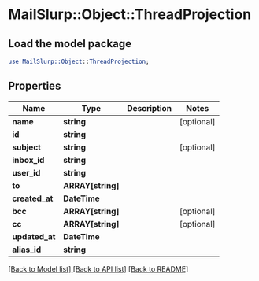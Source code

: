 # MailSlurp::Object::ThreadProjection

## Load the model package
```perl
use MailSlurp::Object::ThreadProjection;
```

## Properties
Name | Type | Description | Notes
------------ | ------------- | ------------- | -------------
**name** | **string** |  | [optional] 
**id** | **string** |  | 
**subject** | **string** |  | [optional] 
**inbox_id** | **string** |  | 
**user_id** | **string** |  | 
**to** | **ARRAY[string]** |  | 
**created_at** | **DateTime** |  | 
**bcc** | **ARRAY[string]** |  | [optional] 
**cc** | **ARRAY[string]** |  | [optional] 
**updated_at** | **DateTime** |  | 
**alias_id** | **string** |  | 

[[Back to Model list]](../README#documentation-for-models) [[Back to API list]](../README#documentation-for-api-endpoints) [[Back to README]](../README)



